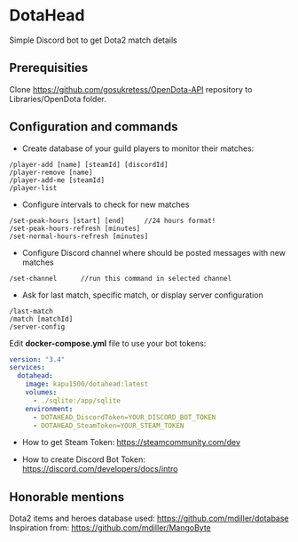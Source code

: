 # DotaHead

Simple Discord bot to get Dota2 match details

## Prerequisities

Clone https://github.com/gosukretess/OpenDota-API repository to Libraries/OpenDota folder.

## Configuration and commands

- Create database of your guild players to monitor their matches:

```
/player-add [name] [steamId] [discordId]
/player-remove [name]
/player-add-me [steamId]
/player-list
```

- Configure intervals to check for new matches

```
/set-peak-hours [start] [end]     //24 hours format!
/set-peak-hours-refresh [minutes]
/set-normal-hours-refresh [minutes]
```

- Configure Discord channel where should be posted messages with new matches

```
/set-channel      //run this command in selected channel
```

- Ask for last match, specific match, or display server configuration

```
/last-match
/match [matchId]
/server-config
```

Edit **docker-compose.yml** file to use your bot tokens:

```yaml
version: "3.4"
services:
  dotahead:
    image: kapu1500/dotahead:latest
    volumes:
      - ./sqlite:/app/sqlite
    environment:
      - DOTAHEAD_DiscordToken=YOUR_DISCORD_BOT_TOKEN
      - DOTAHEAD_SteamToken=YOUR_STEAM_TOKEN
```

- How to get Steam Token: https://steamcommunity.com/dev

- How to create Discord Bot Token: https://discord.com/developers/docs/intro

## Honorable mentions

Dota2 items and heroes database used: https://github.com/mdiller/dotabase
Inspiration from: https://github.com/mdiller/MangoByte
